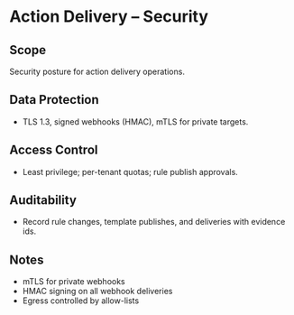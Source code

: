 # Action Delivery – Security

## Scope
Security posture for action delivery operations.

## Data Protection
- TLS 1.3, signed webhooks (HMAC), mTLS for private targets.

## Access Control
- Least privilege; per-tenant quotas; rule publish approvals.

## Auditability
- Record rule changes, template publishes, and deliveries with evidence ids.

## Notes
- mTLS for private webhooks
- HMAC signing on all webhook deliveries
- Egress controlled by allow-lists
